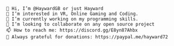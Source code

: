 
    👋 Hi, I’m @HaywardGB or just Hayward
    👀 I’m interested in VR, Online Gaming and Coding.
    🌱 I’m currently working on my programming skills.
    💞️ I’m looking to collaborate on any open source project
    📫 How to reach me: https://discord.gg/E8yn87Ahbx
    🙏 Always grateful for donations: https://paypal.me/hayward72
